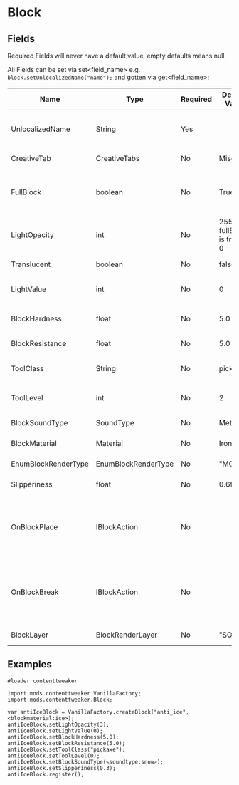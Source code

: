 # Block

## Fields 
Required Fields will never have a default value, empty defaults means null.

All Fields can be set via set<field_name> e.g. `block.setUnlocalizedName("name");` and gotten via get<field_name>;

|Name                |Type                |Required |Default Value                 |Notes                                                                                                                                  |
|--------------------|--------------------|---------|------------------------------|---------------------------------------------------------------------------------------------------------------------------------------|
|UnlocalizedName     |String              |Yes      |                              |Name, should be all lowercase                                                                                                          |
|CreativeTab         |CreativeTabs        |No       |Misc                          |See [[Resources|Resources]] for info                                                                                                   |
|FullBlock           |boolean             |No       |True                          |Can you see passed this block to those around it                                                                                       |
|LightOpacity        |int                 |No       |255 if fullBlock is true or 0 |Does Light pass through                                                                                                                |
|Translucent         |boolean             |No       |false                         |Is see through                                                                                                                         |
|LightValue          |int                 |No       |0                             |Light level of block, max 15                                                                                                           |
|BlockHardness       |float               |No       |5.0                           |How long it takes to break                                                                                                             |
|BlockResistance     |float               |No       |5.0                           |Explosion resistance                                                                                                                   |
|ToolClass           |String              |No       |pickaxe                       |Tool required to Break Block                                                                                                           |
|ToolLevel           |int                 |No       |2                             |Tool Level required to Break Block                                                                                                     |
|BlockSoundType      |SoundType           |No       |Metal                         |See [[Resources|Resources]] for info                                                                                                   |
|BlockMaterial       |Material            |No       |Iron                          |See [[Resources|Resources]] for info                                                                                                   |
|EnumBlockRenderType |EnumBlockRenderType |No       |"MODEL"                       |See [[Models|Models]] for info                                                                                                         |
|Slipperiness        |float               |No       |0.6f                          |Ice blocks are 0.98f                                                                                                                   |
|OnBlockPlace        |IBlockAction        |No       |                              |Called when Block is placed. See [functions](/Mods/Contenttweaker/Vanilla/Advanced_Functionality/Functions/IBlockAction) for more info |
|OnBlockBreak        |IBlockAction        |No       |                              |Called when Block is broken. See [functions](/Mods/Contenttweaker/Vanilla/Advanced_Functionality/Functions/IBlockAction) for more info |
|BlockLayer          |BlockRenderLayer    |No       |"SOLID"                       |See [[Models|Models]] for info                                                                                                         |

## Examples
```
#loader contenttweaker

import mods.contenttweaker.VanillaFactory;
import mods.contenttweaker.Block;

var antiIceBlock = VanillaFactory.createBlock("anti_ice", <blockmaterial:ice>);
antiIceBlock.setLightOpacity(3);
antiIceBlock.setLightValue(0);
antiIceBlock.setBlockHardness(5.0);
antiIceBlock.setBlockResistance(5.0);
antiIceBlock.setToolClass("pickaxe");
antiIceBlock.setToolLevel(0);
antiIceBlock.setBlockSoundType(<soundtype:snow>);
antiIceBlock.setSlipperiness(0.3);
antiIceBlock.register();
```